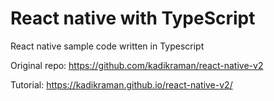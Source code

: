 # React native with TypeScript

React native sample code written in Typescript

Original repo: https://github.com/kadikraman/react-native-v2

Tutorial: https://kadikraman.github.io/react-native-v2/
